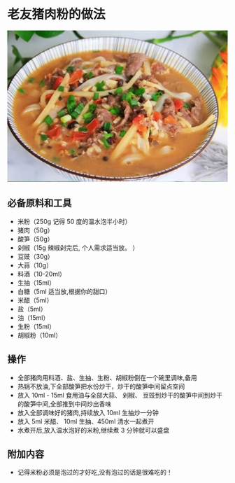 # 老友猪肉粉的做法

![示例菜成品](老友猪肉粉.jpg)

## 必备原料和工具

- 米粉（250g 记得 50 度的温水泡半小时）
- 猪肉（50g）
- 酸笋（50g）
- 剁椒（15g 辣椒剁完后, 个人需求适当放。 ）
- 豆豉（30g）
- 大蒜（10g）
- 料酒（10-20ml）
- 生抽（15ml）
- 白糖（5ml 适当放,根据你的甜口）
- 米醋（5ml）
- 盐（5ml）
- 油（15ml）
- 生粉（15ml）
- 胡椒粉（10ml）

## 操作

- 全部猪肉用料酒、盐、生抽、生粉、胡椒粉倒在一个碗里调味,备用
- 热锅不放油,下全部酸笋把水份炒干，炒干的酸笋中间留点空间
- 放入 10ml - 15ml 食用油与全部大蒜、 剁椒、 豆豉到炒干的酸笋中间到炒干的酸笋中间,全部推到中间炒出香味
- 放入全部调味好的猪肉,持续放入 10ml 生抽炒一分钟
- 放入 5ml 米醋、 10ml 生抽、450ml 清水一起煮开
- 水煮开后,放入温水泡好的米粉,继续煮 3 分钟就可以盛盘

## 附加内容

- 记得米粉必须是泡过的才好吃,没有泡过的话是很难吃的！
